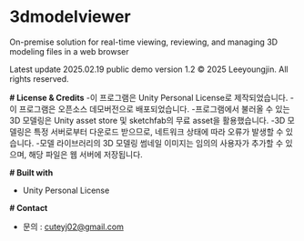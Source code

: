 # 3dmodelviewer
On-premise solution for real-time viewing, reviewing, and managing 3D modeling files in a web browser

Latest update 2025.02.19
public demo version 1.2
© 2025 Leeyoungjin. All rights reserved.

<b># License & Credits</b>
-이 프로그램은 Unity Personal License로 제작되었습니다.
-이 프로그램은 오픈소스 데모버전으로 배포되었습니다.
-프로그램에서 불러올 수 있는 3D 모델링은 Unity asset store 및 sketchfab의 무료 asset을 활용했습니다.
-3D 모델링은 특정 서버로부터 다운로드 받으므로, 네트워크 상태에 따라 오류가 발생할 수 있습니다.
-모델 라이브러리의 3D 모델링 썸네일 이미지는 임의의 사용자가 추가할 수 있으며, 해당 파일은 웹 서버에 저장됩니다.

<b># Built with</b>
- Unity Personal License

<b># Contact</b>
- 문의 : cuteyj02@gmail.com
